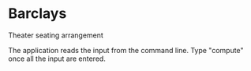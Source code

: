 # Barclays
Theater seating arrangement

The application reads the input from the command line.
Type "compute" once all the input are entered.
